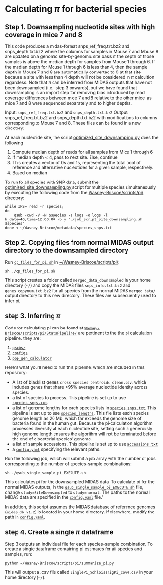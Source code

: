 # Calculating $\pi$ for bacterial species

## Step 1. Downsampling nucleotide sites with high coverage in mice 7 and 8

This code produces a midas-format snps_ref_freq.txt.bz2 and snps_depth.txt.bz2 where the columns for samples in Mouse 7 and Mouse 8 are updated on a genomic site-by-genomic site basis if the depth of those samples is above the median depth for samples from Mouse 1 through 6. If the median depth for Mouse 1 through 6 is less than 4, then the sample depth in Mouse 7 and 8 are automatically converted to 0 at that site because a site with less than 4 depth will not be considered in $\pi$ calcultion regardless. Note that $\pi$ can be inferred from MIDAS outputs that have not been downsampled (i.e., step 3 onwards), but we have found that downsampling is an import step for removing bias introduced by read coverage differences between mice 7 and 8 relative to the other mice, as mice 7 and 8 were sequenced separately and to higher depths.

Input: `snps_ref_freq.txt.bz2` and `snps_depth.txt.bz2`
Output: snps_ref_freq.txt.bz2 and snps_depth.txt.bz2 with modifications to columns corresponding to Mouse 7 and 8. These files can be found in a new directory: 

At each nucleotide site, the script [optimized_site_downsampling.py](https://github.com/garudlab/Wasney-Briscoe/tree/main/scripts/pi/optimized_site_downsampling.pi) does the following
1. Compute median depth of reads for all samples from Mice 1 through 6
2. If median depth < 4, pass to next site. Else, continue
3. This creates a vector of 0s and 1s, representing the total pool of reference and alternative nucleotides for a given sample, respectively.
2. Based on median

To run fo all species with SNP data, submit the [optimized_site_downsampling.py](https://github.com/garudlab/Wasney-Briscoe/tree/main/scripts/pi/optimized_site_downsampling.pi) script for multiple species simultaneously by executing the following code from the [Wasney-Briscoe/scripts/pi/](https://github.com/garudlab/Wasney-Briscoe/tree/main/scripts/pi/) directory:

```
while IFS= read -r species;
do
  	qsub -cwd -V -N $species -e logs -o logs -l h_data=4G,time=12:00:00 -b y "./job_script_site_downsampling.sh $species" 
done < ~/Wasney-Briscoe/metadata/species_snps.txt
```

## Step 2. Copying files from normal MIDAS output directory to the downsampled directory

Run [`cp_files_for_pi.sh`](https://github.com/garudlab/Wasney-Briscoe/tree/main/scripts/pi/cp_files_for_pi.sh) in [~/Wasney-Briscoe/scripts/pi/](https://github.com/garudlab/Wasney-Briscoe/tree/main/scripts/pi/):

```
sh ./cp_files_for_pi.sh
```

This script creates a folder called `merged_data_downsampled` in your home directory (`~/`) and copy the MIDAS files `snps_info.txt.bz2` and `genes_copynum.txt.bz2` for all species from the normal MIDAS `merged_data/` output directory to this new directory. These files are subsequently used to infer pi. 

## step 3. Inferring $\pi$

Code for calculating pi can be found at [`Wasney-Briscoe/scripts/pi/StatsPipeline/`](https://github.com/garudlab/Wasney-Briscoe/tree/main/scripts/pi/StatsPipeline/) are pertinent to the the pi calculation pipeline. they are:
1. [`qsubs/`](https://github.com/garudlab/Wasney-Briscoe/tree/main/scripts/pi/StatsPipeline/qsubs/)
2. [`configs`](https://github.com/garudlab/Wasney-Briscoe/tree/main/scripts/pi/StatsPipeline/configs/)
3. [`pop_gen_calculator`](https://github.com/garudlab/Wasney-Briscoe/tree/main/scripts/pi/StatsPipeline/pop_gen_calculator/)

Here's what you'll need to run this pipeline, which are included in this repository:
- A list of blacklist genes [`cross_species_centroids_clean.csv`](https://github.com/garudlab/Wasney-Briscoe/tree/main/scripts/pi/StatsPipeline/BlacklistGenes/cross_species_centroids_clean.csv), which includes genes that share >95% average nucleotide identity across species.
- a list of species to process. This pipeline is set up to use [`species_snps.txt`](https://github.com/garudlab/Wasney-Briscoe/tree/main/metadata/species_snps.txt).
- a list of genome lengths for each species lists in [`species_snps.txt`](https://github.com/garudlab/Wasney-Briscoe/tree/main/metadata/species_snps.txt). This pipeline is set up to use [`species_lengths`](https://github.com/garudlab/Wasney-Briscoe/tree/main/metadata/species_lengths.txt). This file lists each species genome length as 20 Mb, which far exceeds the genome size of bacteria found in the human gut. Because the pi-calculation algorithm processes diversity at each nucleotide site, setting such a generously high genome length ensures the algorithm will not be terminated before the end of a bacterial species' genome.
- a list of sample accessions. This pipeline is set up to use [`accessions.txt`](https://github.com/garudlab/Wasney-Briscoe/tree/main/metadata/accessions.txt)
- a [`config.yaml`](https://github.com/garudlab/Wasney-Briscoe/tree/main/scripts/pi/StatsPipeline/configs/config.yaml) specifying the relevant paths.

Run the following job, which will submit a job array with the number of jobs corresponding to the number of species-sample combinations:

```
sh ./qsub_single_sample_pi_EXECUTE.sh
```

This calculates pi for the downsampled MIDAS data. To calculate pi for the normal MIDAS outputs, in the [`qsub_single_sample_pi_EXECUTE.sh`](https://github.com/garudlab/Wasney-Briscoe/tree/main/scripts/pi/StatsPipeline/qsubs/qsub_single_sample_pi_EXECUTE.sh) file, change `study=SiteDownsampled` to `study=normal`. The paths to the normal MIDAS data are specified in the [`config.yaml`](https://github.com/garudlab/Wasney-Briscoe/tree/main/scripts/pi/StatsPipeline/configs/config.yaml) file.'

In addition, this script assumes the MIDAS database of reference genomes (`midas_db_v1.2`) is located in your home directory. If elsewhere, modify the path in [`config.yaml`](https://github.com/garudlab/Wasney-Briscoe/tree/main/scripts/pi/StatsPipeline/configs/config.yaml).

## step 4. Create a single $\pi$ dataframe

Step 3 outputs an individual file for each species-sample combination. To create a single dataframe containing pi estimates for all species and samples, run:

```
python ~/Wasney-Briscoe/scripts/pi/summarize_pi.py
```

This will output a .csv file called `SinglePi_SchloissnigPi_cov4.csv` in your home directory (`~/`).






